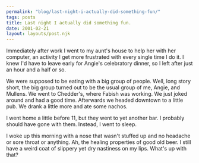 ```yaml
---
permalink: "blog/last-night-i-actually-did-something-fun/"
tags: posts
title: Last night I actually did something fun.
date: 2001-02-21
layout: layouts/post.njk
---
```


Immediately after work I went to my aunt's house to help her with her computer, an activity I get more frustrated with every single time I do it. I knew I'd have to leave early for Angie's celebratory dinner, so I left after just an hour and a half or so. 

We were supposed to be eating with a big group of people. Well, long story short, the big group turned out to be the usual group of me, Angie, and Mullens. We went to Chedder's, where Fabish was working. We just joked around and had a good time. Afterwards we headed downtown to a little pub. We drank a little more and ate some nachos. 

I went home a little before 11, but they went to yet another bar. I probably should have gone with them. Instead, I went to sleep.

I woke up this morning with a nose that wasn't stuffed up and no headache or sore throat or anything. Ah, the healing properties of good old beer. I still have a weird coat of slippery yet dry nastiness on my lips. What's up with that?
